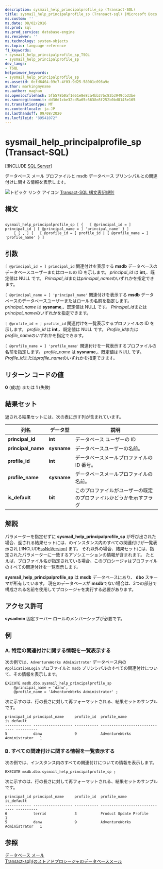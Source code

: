 ```yaml
---
description: sysmail_help_principalprofile_sp (Transact-SQL)
title: sysmail_help_principalprofile_sp (Transact-sql) |Microsoft Docs
ms.custom: ''
ms.date: 08/02/2016
ms.prod: sql
ms.prod_service: database-engine
ms.reviewer: ''
ms.technology: system-objects
ms.topic: language-reference
f1_keywords:
- sysmail_help_principalprofile_sp_TSQL
- sysmail_help_principalprofile_sp
dev_langs:
- TSQL
helpviewer_keywords:
- sysmail_help_principalprofile_sp
ms.assetid: 0cfd6464-09c7-4f03-9d25-58001c096a9e
author: markingmyname
ms.author: maghan
ms.openlocfilehash: 5fb578b0af1e51e8e8ca4bb37bc82b3949cb33be
ms.sourcegitcommit: dd36d1cbe32cd5a65c6638e8f252b0bd8145e165
ms.translationtype: MT
ms.contentlocale: ja-JP
ms.lasthandoff: 09/08/2020
ms.locfileid: "89541072"
---
```

# <a name="sysmail_help_principalprofile_sp-transact-sql"></a>sysmail_help_principalprofile_sp (Transact-SQL)
[!INCLUDE [SQL Server](../../includes/applies-to-version/sqlserver.md)]

  データベース メール プロファイルと msdb データベース プリンシパルとの関連付けに関する情報を表示します。  
  
 
 ![トピック リンク アイコン](../../database-engine/configure-windows/media/topic-link.gif "トピック リンク アイコン") [Transact-SQL 構文表記規則](../../t-sql/language-elements/transact-sql-syntax-conventions-transact-sql.md)  
  
## <a name="syntax"></a>構文  
  
```  
  
sysmail_help_principalprofile_sp [ {   [ @principal_id = ] principal_id | [ @principal_name = ] 'principal_name' } ]  
    [ [ , ] {   [ @profile_id = ] profile_id | [ @profile_name = ] 'profile_name' } ]  
```  
  
## <a name="arguments"></a>引数  
`[ @principal_id = ] principal_id` 関連付けを表示する **msdb** データベースのデータベースユーザーまたはロールの ID を示します。 *principal_id* は **int**,、既定値は NULL です。 *Principal_id*または*principal_name*のいずれかを指定できます。  
  
`[ @principal_name = ] 'principal_name'` 関連付けを表示する **msdb** データベースのデータベースユーザーまたはロールの名前を指定します。 *principal_name* は **sysname**,、既定値は NULL です。 *Principal_id*または*principal_name*のいずれかを指定できます。  
  
`[ @profile_id = ] profile_id` 関連付けを一覧表示するプロファイルの ID を示します。 *profile_id* は **int**,、既定値は NULL です。 *Profile_id*または*profile_name*のいずれかを指定できます。  
  
`[ @profile_name = ] 'profile_name'` 関連付けを一覧表示するプロファイルの名前を指定します。 *profile_name* は **sysname**,、既定値は NULL です。 *Profile_id*または*profile_name*のいずれかを指定できます。  
  
## <a name="return-code-values"></a>リターン コードの値  
 **0** (成功) または **1** (失敗)  
  
## <a name="result-sets"></a>結果セット  
 返される結果セットには、次の表に示す列が含まれています。  
  
| 列名 | データ型 | 説明 |
| ----------- | --------- | ----------- |
|**principal_id**|**int**|データベース ユーザーの ID|  
|**principal_name**|**sysname**|データベースユーザーの名前。|  
|**profile_id**|**int**|データベースメールプロファイルの ID 番号。|  
|**profile_name**|**sysname**|データベースメールプロファイルの名前。|  
|**is_default**|**bit**|このプロファイルがユーザーの既定のプロファイルかどうかを示すフラグ|  
  
## <a name="remarks"></a>解説  
 パラメーターを指定せずに **sysmail_help_principalprofile_sp** が呼び出された場合、返される結果セットには、のインスタンス内のすべての関連付けが一覧表示され [!INCLUDE[ssNoVersion](../../includes/ssnoversion-md.md)] ます。 それ以外の場合、結果セットには、指定されたパラメーターに一致するアソシエーションの情報が含まれます。 たとえば、プロファイル名が指定されている場合、このプロシージャはプロファイルのすべての関連付けを一覧表示します。  
  
 **sysmail_help_principalprofile_sp** は **msdb** データベースにあり、 **dbo** スキーマが所有しています。 現在のデータベースが **msdb**でない場合は、3つの部分で構成される名前を使用してプロシージャを実行する必要があります。  
  
## <a name="permissions"></a>アクセス許可  
 **sysadmin** 固定サーバー ロールのメンバーシップが必要です。  
  
## <a name="examples"></a>例  
  
### <a name="a-listing-information-for-a-specific-association"></a>A. 特定の関連付けに関する情報を一覧表示する  
 次の例では、`AdventureWorks Administrator` データベース内の `ApplicationLogin` プロファイルと `msdb` プリンシパルのすべての関連付けについて、その情報を表示します。  
  
```  
EXECUTE msdb.dbo.sysmail_help_principalprofile_sp  
    @principal_name = 'danw',  
    @profile_name = 'AdventureWorks Administrator' ;  
```  
  
 次に示すのは、行の長さに対して再フォーマットされる、結果セットのサンプルです。  
  
```  
principal_id principal_name     profile_id  profile_name                   is_default  
------------ ------------------ ----------- ------------------------------ ----------  
5            danw               9           AdventureWorks Administrator   1  
```  
  
### <a name="b-listing-information-for-all-associations"></a>B. すべての関連付けに関する情報を一覧表示する  
 次の例では、インスタンス内のすべての関連付けについての情報を表示します。  
  
```  
EXECUTE msdb.dbo.sysmail_help_principalprofile_sp ;  
```  
  
 次に示すのは、行の長さに対して再フォーマットされる、結果セットのサンプルです。  
  
```  
principal_id principal_name     profile_id  profile_name                   is_default  
------------ ------------------ ----------- ------------------------------ ----------  
6            terrid             3           Product Update Profile         1  
5            danw               9           AdventureWorks Administrator   1  
```  
  
## <a name="see-also"></a>参照  
 [データベース メール](../../relational-databases/database-mail/database-mail.md)   
 [Transact-sql&#41;&#40;のストアドプロシージャのデータベースメール ](../../relational-databases/system-stored-procedures/database-mail-stored-procedures-transact-sql.md)  
  
  
